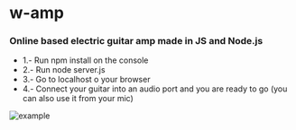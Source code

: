 <h1>w-amp</h1>
<h3>Online based electric guitar amp made in JS and Node.js</h3>

<ul>
<li>1.- Run npm install on the console</li>
<li>2.- Run node server.js</li>
<li>3.- Go to localhost o your browser</li>
<li>4.- Connect your guitar into an audio port and you are ready to go (you can also use it from your mic)</li>
</ul>

<img src="/demo.png" alt="example">